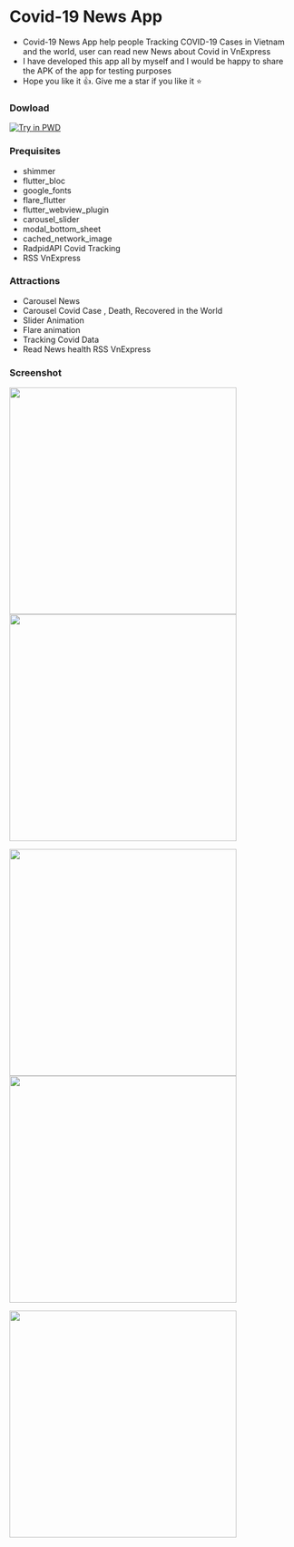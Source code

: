 # Covid-19 News App
* Covid-19 News App help people Tracking COVID-19 Cases in Vietnam and the world, user can read new News about Covid in VnExpress 
* I have developed this app all by myself and I would be happy to share the APK of the app for testing purposes
* Hope you like it 👍. Give me a star if you like it ⭐

### Dowload
[![Try in PWD](https://i.pinimg.com/originals/01/d9/53/01d95329a419f52751f875daf9d0f1aa.png)](https://github.com/quocbao238/Covid-19-News/blob/master/VideoRecordApk/Covid19%20News.apk)

### Prequisites
-   shimmer
-   flutter_bloc
-   google_fonts
-   flare_flutter
-   flutter_webview_plugin
-   carousel_slider
-   modal_bottom_sheet
-   cached_network_image
-   RadpidAPI Covid Tracking
-   RSS VnExpress 

### Attractions
-   Carousel News
-   Carousel Covid Case , Death, Recovered in the World
-   Slider Animation
-   Flare animation
-   Tracking Covid Data 
-   Read News health RSS VnExpress


### Screenshot
 
<img src="https://raw.githubusercontent.com/quocbao238/nCoV_News_Flutter/master/screenshot/1.png" width="400"/> <img src="https://github.com/quocbao238/nCoV_News_Flutter/blob/master/screenshot/2.png" width="400"/> 

<img src="https://raw.githubusercontent.com/quocbao238/nCoV_News_Flutter/master/screenshot/3.png" width="400"/> <img src="https://raw.githubusercontent.com/quocbao238/nCoV_News_Flutter/master/screenshot/4.png" width="400"/>

<img src="https://raw.githubusercontent.com/quocbao238/nCoV_News_Flutter/master/screenshot/5.png" width="400"/> 
